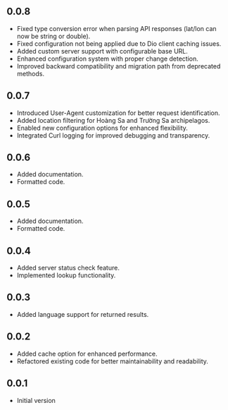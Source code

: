 ## 0.0.8

- Fixed type conversion error when parsing API responses (lat/lon can now be string or double).
- Fixed configuration not being applied due to Dio client caching issues.
- Added custom server support with configurable base URL.
- Enhanced configuration system with proper change detection.
- Improved backward compatibility and migration path from deprecated methods.

## 0.0.7

- Introduced User-Agent customization for better request identification.
- Added location filtering for Hoàng Sa and Trường Sa archipelagos.
- Enabled new configuration options for enhanced flexibility.
- Integrated Curl logging for improved debugging and transparency.

## 0.0.6

- Added documentation.
- Formatted code.

## 0.0.5

- Added documentation.
- Formatted code.

## 0.0.4

- Added server status check feature.
- Implemented lookup functionality.

## 0.0.3

- Added language support for returned results.

## 0.0.2

- Added cache option for enhanced performance.
- Refactored existing code for better maintainability and readability.

## 0.0.1

- Initial version